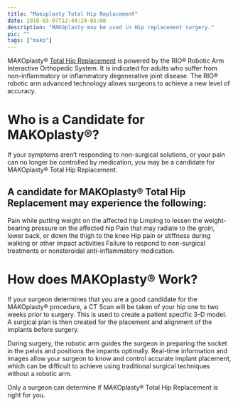 ```yaml
---
title: "Makoplasty Total Hip Replacement"
date: 2018-03-07T12:44:24-05:00
description: "MAKOplasty may be used in Hip replacement surgery."
pic: ""
tags: ["mako"]
---
```


MAKOplasty&reg; [Total Hip Replacement](https://patients.stryker.com/hip-replacement/procedures/mako-robotic-arm-assisted) is powered by the RIO&reg; Robotic Arm Interactive Orthopedic System. It is indicated for adults who suffer from non-inflammatory or inflammatory degenerative joint disease. The RIO&reg; robotic arm advanced technology allows surgeons to achieve a new level of accuracy.

# Who is a Candidate for MAKOplasty&reg;?
If your symptoms aren’t responding to non-surgical solutions, or your pain can no longer be controlled by medication, you may be a candidate for MAKOplasty&reg; Total Hip Replacement.

## A candidate for MAKOplasty&reg; Total Hip Replacement may experience the following:
Pain while putting weight on the affected hip
Limping to lessen the weight-bearing pressure on the affected hip
Pain that may radiate to the groin, lower back, or down the thigh to the knee
Hip pain or stiffness during walking or other impact activities
Failure to respond to non-surgical treatments or nonsteroidal anti-inflammatory medication.

# How does MAKOplasty&reg; Work?
If your surgeon determines that you are a good candidate for the MAKOplasty&reg; procedure, a CT Scan will be taken of your hip one to two weeks prior to surgery. This is used to create a patient specific 3-D model. A surgical plan is then created for the placement and alignment of the implants before surgery.

During surgery, the robotic arm guides the surgeon in preparing the socket in the pelvis and positions the impants optimally. Real-time information and images allow your surgeon to know and control accurate implant placement, which can be difficult to achieve using traditional surgical techniques without a robotic arm.

Only a surgeon can determine if MAKOplasty&reg; Total Hip Replacement is right for you.
